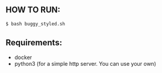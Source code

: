 ## HOW TO RUN:

```bash
$ bash buggy_styled.sh
```

## Requirements:

  * docker
  * python3 (for a simple http server. You can use your own)